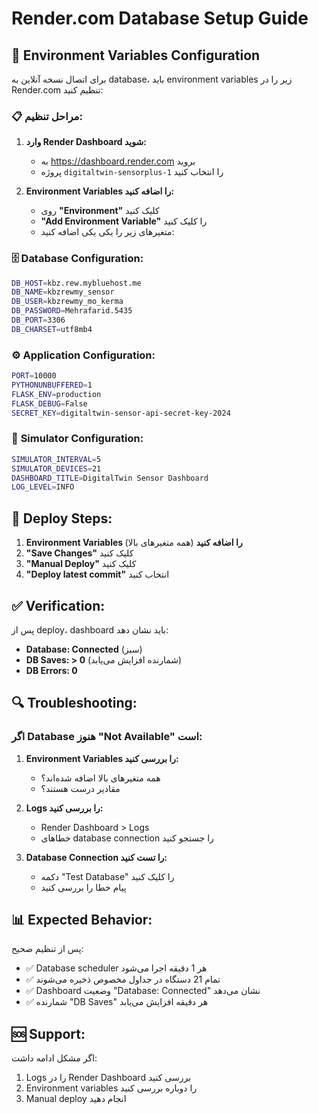 # Render.com Database Setup Guide

## 🔧 Environment Variables Configuration

برای اتصال نسخه آنلاین به database، باید environment variables زیر را در Render.com تنظیم کنید:

### 📋 **مراحل تنظیم:**

1. **وارد Render Dashboard شوید:**
   - به https://dashboard.render.com بروید
   - پروژه `digitaltwin-sensorplus-1` را انتخاب کنید

2. **Environment Variables را اضافه کنید:**
   - روی **"Environment"** کلیک کنید
   - **"Add Environment Variable"** را کلیک کنید
   - متغیرهای زیر را یکی یکی اضافه کنید:

### 🗄️ **Database Configuration:**

```bash
DB_HOST=kbz.rew.mybluehost.me
DB_NAME=kbzrewmy_sensor
DB_USER=kbzrewmy_mo_kerma
DB_PASSWORD=Mehrafarid.5435
DB_PORT=3306
DB_CHARSET=utf8mb4
```

### ⚙️ **Application Configuration:**

```bash
PORT=10000
PYTHONUNBUFFERED=1
FLASK_ENV=production
FLASK_DEBUG=False
SECRET_KEY=digitaltwin-sensor-api-secret-key-2024
```

### 🔄 **Simulator Configuration:**

```bash
SIMULATOR_INTERVAL=5
SIMULATOR_DEVICES=21
DASHBOARD_TITLE=DigitalTwin Sensor Dashboard
LOG_LEVEL=INFO
```

## 🚀 **Deploy Steps:**

1. **Environment Variables را اضافه کنید** (همه متغیرهای بالا)
2. **"Save Changes"** کلیک کنید
3. **"Manual Deploy"** کلیک کنید
4. **"Deploy latest commit"** انتخاب کنید

## ✅ **Verification:**

پس از deploy، dashboard باید نشان دهد:
- **Database: Connected** (سبز)
- **DB Saves: > 0** (شمارنده افزایش می‌یابد)
- **DB Errors: 0**

## 🔍 **Troubleshooting:**

### اگر Database هنوز "Not Available" است:

1. **Environment Variables را بررسی کنید:**
   - همه متغیرهای بالا اضافه شده‌اند؟
   - مقادیر درست هستند؟

2. **Logs را بررسی کنید:**
   - Render Dashboard > Logs
   - خطاهای database connection را جستجو کنید

3. **Database Connection را تست کنید:**
   - دکمه "Test Database" را کلیک کنید
   - پیام خطا را بررسی کنید

## 📊 **Expected Behavior:**

پس از تنظیم صحیح:
- ✅ Database scheduler هر 1 دقیقه اجرا می‌شود
- ✅ تمام 21 دستگاه در جداول مخصوص ذخیره می‌شوند
- ✅ Dashboard وضعیت "Database: Connected" نشان می‌دهد
- ✅ شمارنده "DB Saves" هر دقیقه افزایش می‌یابد

## 🆘 **Support:**

اگر مشکل ادامه داشت:
1. Logs را در Render Dashboard بررسی کنید
2. Environment variables را دوباره بررسی کنید
3. Manual deploy انجام دهید
